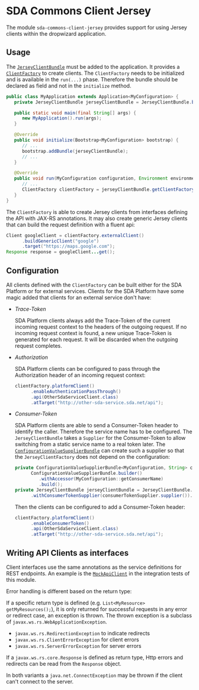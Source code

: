 # SDA Commons Client Jersey

The module `sda-commons-client-jersey` provides support for using Jersey clients within the dropwizard application.

## Usage

The [`JerseyClientBundle`](./src/main/java/org/sdase/commons/client/jersey/JerseyClientBundle.java) must be added to the 
application. It provides a [`ClientFactory`](./src/main/java/org/sdase/commons/client/jersey/ClientFactory.java) to 
create clients. The `ClientFactory` needs to be initialized and is available in the `run(...)` phase. Therefore the 
bundle should be declared as field and not in the `initialize` method.

```java
public class MyApplication extends Application<MyConfiguration> {
   private JerseyClientBundle jerseyClientBundle = JerseyClientBundle.builder().build();

   public static void main(final String[] args) {
      new MyApplication().run(args);
   }

   @Override
   public void initialize(Bootstrap<MyConfiguration> bootstrap) {
      // ...
      bootstrap.addBundle(jerseyClientBundle);
      // ...
   }

   @Override
   public void run(MyConfiguration configuration, Environment environment) {
      // ...
      ClientFactory clientFactory = jerseyClientBundle.getClientFactory();
   }
}
```

The `ClientFactory` is able to create Jersey clients from interfaces defining the API with JAX-RS annotations. It may 
also create generic Jersey clients that can build the request definition with a fluent api:

```java
Client googleClient = clientFactory.externalClient()
      .buildGenericClient("google")
      .target("https://maps.google.com");
Response response = googleClient...get();
```

## Configuration

All clients defined with the `ClientFactory` can be built either for the SDA Platform or for external services. Clients
for the SDA Platform have some magic added that clients for an external service don't have:

- _Trace-Token_

  SDA Platform clients always add the Trace-Token of the current incoming request context to the headers of the outgoing
  request. If no incoming request context is found, a new unique Trace-Token is generated for each request. It will be
  discarded when the outgoing request completes.
  
- _Authorization_

  SDA Platform clients can be configured to pass through the Authorization header of an incoming request context:
  
  ```java
  clientFactory.platformClient()
        .enableAuthenticationPassThrough()
        .api(OtherSdaServiceClient.class)
        .atTarget("http://other-sda-service.sda.net/api");
  ```
- _Consumer-Token_
  
  SDA Platform clients are able to send a Consumer-Token header to identify the caller. Therefore the service name has 
  to be configured. The `JerseyClientBundle` takes a `Supplier` for the Consumer-Token to allow switching from a static 
  service name to a real token later. The 
  [`ConfigurationValueSupplierBundle`](../sda-commons-server-dropwizard/src/main/java/org/sdase/commons/server/dropwizard/bundles/ConfigurationValueSupplierBundle.java)
  can create such a supplier so that the `JerseyClientFactory` does not depend on the configuration:
  
  ```java
  private ConfigurationValueSupplierBundle<MyConfiguration, String> consumerTokenSupplier = 
        ConfigurationValueSupplierBundle.builder()
           .withAccessor(MyConfiguration::getConsumerName)
           .build();
  private JerseyClientBundle jerseyClientBundle = JerseyClientBundle.builder()
        .withConsumerTokenSupplier(consumerTokenSupplier.supplier()).build();
  ```
  
  Then the clients can be configured to add a Consumer-Token header:
  
  ```java
  clientFactory.platformClient()
        .enableConsumerToken()
        .api(OtherSdaServiceClient.class)
        .atTarget("http://other-sda-service.sda.net/api");
  ```

## Writing API Clients as interfaces

Client interfaces use the same annotations as the service definitions for REST endpoints. An example is the 
[`MockApiClient`](./src/integTest/java/org/sdase/commons/client/jersey/test/MockApiClient.java) in the integration tests
of this module.

Error handling is different based on the return type:

If a specific return type is defined (e.g. `List<MyResource> getMyResources();`), it is only returned for successful 
requests in any error or redirect case, an exception is thrown. The thrown exception is a subclass of 
`javax.ws.rs.WebApplicationException`. 
- `javax.ws.rs.RedirectionException` to indicate redirects 
- `javax.ws.rs.ClientErrorException` for client errors
- `javax.ws.rs.ServerErrorException` for server errors

If a `javax.ws.rs.core.Response` is defined as return type, Http errors and redirects can be read from the `Response`
object.

In both variants a `java.net.ConnectException` may be thrown if the client can't connect to the server.